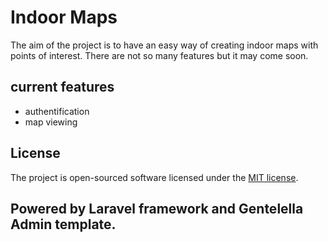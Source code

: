 # Indoor Maps
The aim of the project is to have an easy way of creating indoor maps with points of interest.
There are not so many features but it may come soon.

## current features
- authentification
- map viewing

## License
The project is open-sourced software licensed under the [MIT license](http://opensource.org/licenses/MIT).

## Powered by Laravel framework and Gentelella Admin template.
